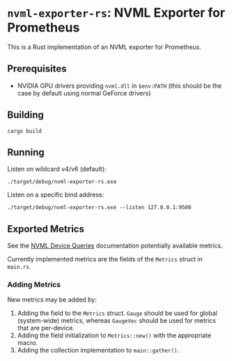 # `nvml-exporter-rs`: NVML Exporter for Prometheus

This is a Rust implementation of an NVML exporter for Prometheus.

## Prerequisites

* NVIDIA GPU drivers providing `nvml.dll` in `$env:PATH` (this should be the case by default using normal GeForce drivers)

## Building

```
cargo build
```

## Running

Listen on wildcard v4/v6 (default):

```
./target/debug/nvml-exporter-rs.exe
```

Listen on a specific bind address:

```
./target/debug/nvml-exporter-rs.exe --listen 127.0.0.1:9500
```

## Exported Metrics

See the [NVML Device Queries](https://docs.nvidia.com/deploy/nvml-api/group__nvmlDeviceQueries.html) documentation potentially available metrics.

Currently implemented metrics are the fields of the `Metrics` struct in `main.rs`.

### Adding Metrics

New metrics may be added by:

1. Adding the field to the `Metrics` struct. `Gauge` should be used for global (system-wide) metrics, whereas `GaugeVec` should be used for metrics that are per-device.
2. Adding the field initialization to `Metrics::new()` with the appropriate macro.
3. Adding the collection implementation to `main::gather()`.